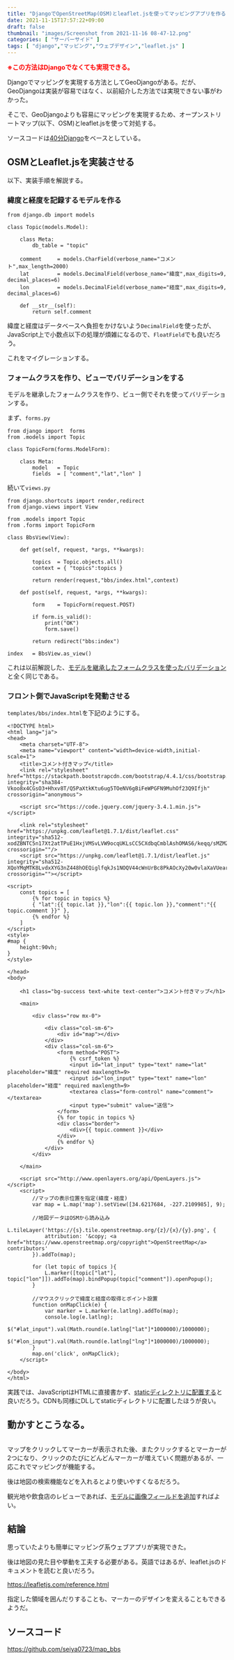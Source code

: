 ```yaml
---
title: "DjangoでOpenStreetMap(OSM)とleaflet.jsを使ってマッピングアプリを作る"
date: 2021-11-15T17:57:22+09:00
draft: false
thumbnail: "images/Screenshot from 2021-11-16 08-47-12.png"
categories: [ "サーバーサイド" ]
tags: [ "django","マッピング","ウェブデザイン","leaflet.js" ]
---
```


<span style="color:red;font-size:0.9rem;font-weight:bold;">※この方法はDjangoでなくても実現できる。</span>

Djangoでマッピングを実現する方法としてGeoDjangoがある。だが、GeoDjangoは実装が容易ではなく、以前紹介した方法では実現できない事がわかった。

そこで、GeoDjangoよりも容易にマッピングを実現するため、オープンストリートマップ(以下、OSM)とleaflet.jsを使って対処する。

ソースコードは[40分Django](/post/startup-django/)をベースとしている。

## OSMとLeaflet.jsを実装させる

以下、実装手順を解説する。

### 緯度と経度を記録するモデルを作る

    from django.db import models
    
    class Topic(models.Model):
    
        class Meta:
            db_table = "topic"
    
        comment     = models.CharField(verbose_name="コメント",max_length=2000)
        lat         = models.DecimalField(verbose_name="緯度",max_digits=9, decimal_places=6)
        lon         = models.DecimalField(verbose_name="経度",max_digits=9, decimal_places=6)
   
        def __str__(self):
            return self.comment

緯度と経度はデータベースへ負担をかけないよう`DecimalField`を使ったが、JavaScript上で小数点以下の処理が煩雑になるので、`FloatField`でも良いだろう。

これをマイグレーションする。


### フォームクラスを作り、ビューでバリデーションをする

モデルを継承したフォームクラスを作り、ビュー側でそれを使ってバリデーションする。

まず、`forms.py`

    from django import  forms
    from .models import Topic
    
    class TopicForm(forms.ModelForm):
    
        class Meta:
            model   = Topic
            fields  = [ "comment","lat","lon" ]
    

続いて`views.py`

    from django.shortcuts import render,redirect
    from django.views import View
    
    from .models import Topic
    from .forms import TopicForm
    
    class BbsView(View):
    
        def get(self, request, *args, **kwargs):
    
            topics  = Topic.objects.all()
            context = { "topics":topics }
    
            return render(request,"bbs/index.html",context)
    
        def post(self, request, *args, **kwargs):
    
            form    = TopicForm(request.POST)
    
            if form.is_valid():
                print("OK")
                form.save()
    
            return redirect("bbs:index")
    
    index   = BbsView.as_view()

これは以前解説した、[モデルを継承したフォームクラスを使ったバリデーション](/post/django-forms-validate/)と全く同じである。

### フロント側でJavaScriptを発動させる

`templates/bbs/index.html`を下記のようにする。

    <!DOCTYPE html>
    <html lang="ja">
    <head>
    	<meta charset="UTF-8">
        <meta name="viewport" content="width=device-width,initial-scale=1">
    	<title>コメント付きマップ</title>
        <link rel="stylesheet" href="https://stackpath.bootstrapcdn.com/bootstrap/4.4.1/css/bootstrap.min.css" integrity="sha384-Vkoo8x4CGsO3+Hhxv8T/Q5PaXtkKtu6ug5TOeNV6gBiFeWPGFN9MuhOf23Q9Ifjh" crossorigin="anonymous">
    
        <script src="https://code.jquery.com/jquery-3.4.1.min.js"></script>
    
        <link rel="stylesheet" href="https://unpkg.com/leaflet@1.7.1/dist/leaflet.css" integrity="sha512-xodZBNTC5n17Xt2atTPuE1HxjVMSvLVW9ocqUKLsCC5CXdbqCmblAshOMAS6/keqq/sMZMZ19scR4PsZChSR7A==" crossorigin=""/>
        <script src="https://unpkg.com/leaflet@1.7.1/dist/leaflet.js" integrity="sha512-XQoYMqMTK8LvdxXYG3nZ448hOEQiglfqkJs1NOQV44cWnUrBc8PkAOcXy20w0vlaXaVUearIOBhiXZ5V3ynxwA==" crossorigin=""></script>
    
    <script>
        const topics = [
            {% for topic in topics %}
            { "lat":{{ topic.lat }},"lon":{{ topic.lon }},"comment":"{{ topic.comment }}" },
            {% endfor %}
        ]
    </script>
    <style>
    #map {
        height:90vh;
    }
    </style>
    
    </head>
    <body>
    
        <h1 class="bg-success text-white text-center">コメント付きマップ</h1>
    
        <main>
            
            <div class="row mx-0">
            
                <div class="col-sm-6">
                    <div id="map"></div>
                </div>
                <div class="col-sm-6">
                    <form method="POST">
                        {% csrf_token %}
                        <input id="lat_input" type="text" name="lat" placeholder="緯度" required maxlength=9>
                        <input id="lon_input" type="text" name="lon" placeholder="経度" required maxlength=9>
                        <textarea class="form-control" name="comment"></textarea>
                        <input type="submit" value="送信">
                    </form>
                    {% for topic in topics %}
                    <div class="border">
                        <div>{{ topic.comment }}</div>
                    </div>
                    {% endfor %}
                </div>
            </div>
    
        </main>
    
        <script src="http://www.openlayers.org/api/OpenLayers.js"></script>
        <script>
            //マップの表示位置を指定(緯度・経度)
            var map = L.map('map').setView([34.6217684, -227.2109985], 9);
    
            //地図データはOSMから読み込み
            L.tileLayer('https://{s}.tile.openstreetmap.org/{z}/{x}/{y}.png', {
                attribution: '&copy; <a href="https://www.openstreetmap.org/copyright">OpenStreetMap</a> contributors'
            }).addTo(map);
    
            for (let topic of topics ){
                L.marker([topic["lat"], topic["lon"]]).addTo(map).bindPopup(topic["comment"]).openPopup();
            }
    
            //マウスクリックで緯度と経度の取得とポイント設置
            function onMapClick(e) {
                var marker = L.marker(e.latlng).addTo(map);
                console.log(e.latlng);
                $("#lat_input").val(Math.round(e.latlng["lat"]*1000000)/1000000);
                $("#lon_input").val(Math.round(e.latlng["lng"]*1000000)/1000000);
            }
            map.on('click', onMapClick);
        </script>
    
    </body>
    </html>
    
実践では、JavaScriptはHTMLに直接書かず、[staticディレクトリに配置する](/post/django-static-file-settings/)と良いだろう。CDNも同様にDLしてstaticディレクトリに配置したほうが良い。

## 動かすとこうなる。

<div class="img-center"><img src="/images/Screenshot from 2021-11-16 08-47-12.png" alt=""></div>

マップをクリックしてマーカーが表示された後、またクリックするとマーカーが2つになり、クリックのたびにどんどんマーカーが増えていく問題があるが、一応これでマッピングが機能する。

後は地図の検索機能などを入れるとより使いやすくなるだろう。

観光地や飲食店のレビューであれば、[モデルに画像フィールドを追加](/post/django-fileupload/)すればよい。

## 結論

思っていたよりも簡単にマッピング系ウェブアプリが実現できた。

後は地図の見た目や挙動を工夫する必要がある。英語ではあるが、leaflet.jsのドキュメントを読むと良いだろう。

https://leafletjs.com/reference.html

指定した領域を囲んだりすることも、マーカーのデザインを変えることもできるようだ。

## ソースコード

https://github.com/seiya0723/map_bbs

